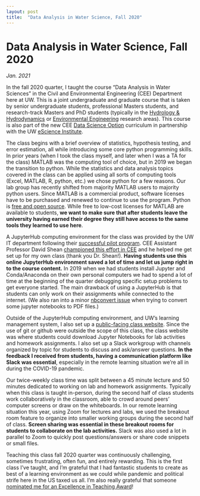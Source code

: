 ```yaml
---
layout: post
title:  "Data Analysis in Water Science, Fall 2020"
---
```



# Data Analysis in Water Science, Fall 2020
*Jan. 2021*

In the fall 2020 quarter, I taught the course “Data Analysis in Water Sciences” in the Civil and Environmental Engineering (CEE) Department here at UW. This is a joint undergraduate and graduate course that is taken by senior undergraduate students, professional Masters students, and research-track Masters and PhD students (typically in the [Hydrology & Hydrodynamics]( https://www.ce.washington.edu/research/areas/water) or [Environmental Engineering]( https://www.ce.washington.edu/research/areas/environmental) research areas). This course is also part of the new CEE [Data Science Option](https://www.ce.washington.edu/current/phd/data-science-option) curriculum in partnership with the UW [eScience Institute]( https://escience.washington.edu/uw-data-science-options/).

The class begins with a brief overview of statistics, hypothesis testing, and error estimation, all while introducing some core python programming skills. In prior years (when I took the class myself, and later when I was a TA for the class) MATLAB was the computing tool of choice, but in 2019 we began the transition to python. While the statistics and data analysis topics covered in the class can be applied using all sorts of computing tools (Excel, MATLAB, R, python, etc.) we chose python for a few reasons. Our lab group has recently shifted from majority MATLAB users to majority python users. Since MATLAB is a commercial product, software licenses have to be purchased and renewed to continue to use the program. Python is [free and open source]( https://www.python.org/psf/). While free to low-cost licenses for MATLAB are available to students, **we want to make sure that after students leave the university having earned their degree they still have access to the same tools they learned to use here**.

A JupyterHub computing environment for the class was provided by the UW IT department following their [successful pilot program](https://itconnect.uw.edu/learn/tools/research-tech/). CEE Assistant Professor David Shean [championed this effort in CEE](https://www.washington.edu/trends/jupyter-notebooks-electrify-geospatial-data-analysis-class/) and he helped me get set up for my own class (thank you Dr. Shean!). **Having students use this online JupyterHub environment saved a lot of time and let us jump right in to the course content.** In 2019 when we had students install Jupyter and Conda/Anaconda on their own personal computers we had to spend a lot of time at the beginning of the quarter debugging specific setup problems to get everyone started. The main drawback of using a JupyterHub is that students can only work on their assignments while connected to the internet. (We also ran into a minor [nbconvert issue]( https://github.com/jupyter/nbconvert/issues/1460) when trying to convert some jupyter notebooks to PDF files.)

Outside of the JupyterHub computing environment, and UW’s learning management system, I also set up a [public-facing class website](https://spestana.github.io/data-analysis/). Since the use of git or github were outside the scope of this class, the class website was where students could download Jupyter Notebooks for lab activities and homework assignments. I also set up a Slack workgroup with channels organized by topic for students to discuss and ask/answer questions. **In the feedback I received from students, having a communication platform like Slack was essential**, especially in the remote learning situation we’re all in during the COVID-19 pandemic.

Our twice-weekly class time was split between a 45 minute lecture and 50 minutes dedicated to working on lab and homework assignments. Typically when this class is taught in-person, during the second half of class students work collaboratively in the classroom, able to crowd around peers’ computer screens or draw on the whiteboards. In our remote learning situation this year, using Zoom for lectures and labs, we used the breakout room feature to organize into smaller working groups during the second half of class. **Screen sharing was essential in these breakout rooms for students to collaborate on the lab activities.** Slack was also used a lot in parallel to Zoom to quickly post questions/answers or share code snippets or small files.

Teaching this class fall 2020 quarter was continuously challenging, sometimes frustrating, often fun, and entirely rewarding. This is the first class I’ve taught, and I’m grateful that I had fantastic students to create as best of a learning environment as we could while pandemic and political strife here in the US taxed us all. I’m also really grateful that someone [nominated me for an Excellence in Teaching Award]( https://teaching.washington.edu/programs/teaching-awards/nominees-award-recipients/new-teaching-award-nominees/)!


